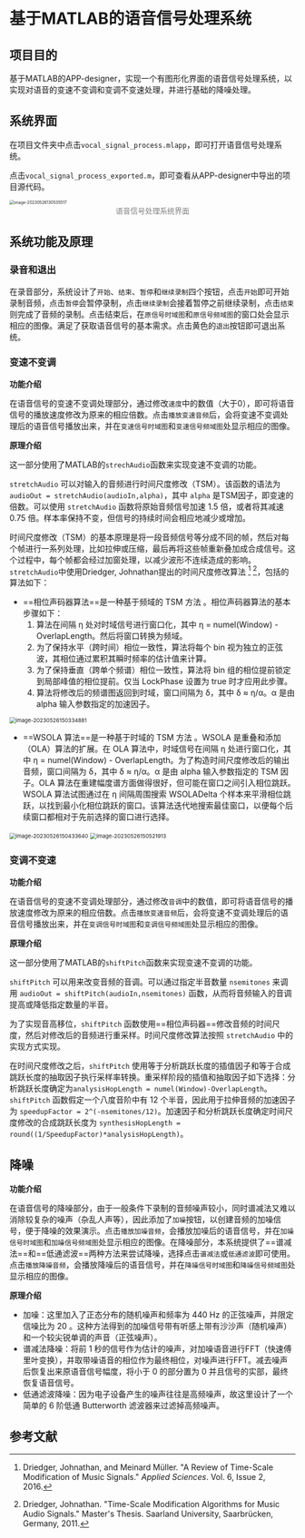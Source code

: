 # 基于MATLAB的语音信号处理系统

## 项目目的

基于MATLAB的APP-designer，实现一个有图形化界面的语音信号处理系统，以实现对语音的变速不变调和变调不变速处理，并进行基础的降噪处理。

## 系统界面

在项目文件夹中点击`vocal_signal_process.mlapp`，即可打开语音信号处理系统。

点击`vocal_signal_process_exported.m`，即可查看从APP-designer中导出的项目源代码。

<img src="https://s2.loli.net/2023/05/26/nR59CbqihSIsp7L.png" alt="image-20230526130535517" style="zoom: 50%;" />

<center><font size="2" color="grey">语音信号处理系统界面</font></center>

## 系统功能及原理

### 录音和退出

在录音部分，系统设计了`开始`、`结束`、`暂停`和`继续录制`四个按钮，点击`开始`即可开始录制音频，点击`暂停`会暂停录制，点击`继续录制`会接着暂停之前继续录制，点击`结束`则完成了音频的录制。点击结束后，在`原信号时域图`和`原信号频域图`的窗口处会显示相应的图像。满足了获取语音信号的基本需求。点击黄色的`退出`按钮即可退出系统。

### 变速不变调

**功能介绍**

在语音信号的变速不变调处理部分，通过修改`速度`中的数值（大于0），即可将语音信号的播放速度修改为原来的相应倍数。点击`播放变速音频`后，会将变速不变调处理后的语音信号播放出来，并在`变速信号时域图`和`变速信号频域图`处显示相应的图像。

**原理介绍**

这一部分使用了MATLAB的`strechAudio`函数来实现变速不变调的功能。

`stretchAudio` 可以对输入的音频进行时间尺度修改（TSM）。该函数的语法为 `audioOut = stretchAudio(audioIn,alpha)`，其中 `alpha` 是TSM因子，即变速的倍数。可以使用 `stretchAudio` 函数将原始音频信号加速 1.5 倍，或者将其减速 0.75 倍。样本率保持不变，但信号的持续时间会相应地减少或增加。

时间尺度修改（TSM）的基本原理是将一段音频信号等分成不同的帧，然后对每个帧进行一系列处理，比如拉伸或压缩，最后再将这些帧重新叠加成合成信号。这个过程中，每个帧都会经过加窗处理，以减少波形不连续造成的影响。`stretchAudio`中使用Driedger, Johnathan提出的时间尺度修改算法 [^1] [^2]，包括的算法如下：

- ==相位声码器算法==是一种基于频域的 TSM 方法 。相位声码器算法的基本步骤如下：
  1. 算法在间隔 η 处对时域信号进行窗口化，其中 η = numel(Window) - OverlapLength。然后将窗口转换为频域。
  2. 为了保持水平（跨时间）相位一致性，算法将每个 bin 视为独立的正弦波，其相位通过累积其瞬时频率的估计值来计算。
  3. 为了保持垂直（跨单个频谱）相位一致性，算法将 bin 组的相位提前锁定到局部峰值的相位提前。仅当 LockPhase 设置为 true 时才应用此步骤。
  4. 算法将修改后的频谱图返回到时域，窗口间隔为 δ，其中 δ ≈ η/α。α 是由 alpha 输入参数指定的加速因子。

<img src="https://s2.loli.net/2023/05/26/LmJ29StEsD8uHBG.png" alt="image-20230526150334881" style="zoom: 67%;" />

- ==WSOLA 算法==是一种基于时域的 TSM 方法 。WSOLA 是重叠和添加（OLA）算法的扩展。在 OLA 算法中，时域信号在间隔 η 处进行窗口化，其中 η = numel(Window) - OverlapLength。为了构造时间尺度修改后的输出音频，窗口间隔为 δ，其中 δ ≈ η/α。α 是由 alpha 输入参数指定的 TSM 因子。OLA 算法在重建幅度谱方面做得很好，但可能在窗口之间引入相位跳跃。WSOLA 算法试图通过在 η 间隔周围搜索 WSOLADelta 个样本来平滑相位跳跃，以找到最小化相位跳跃的窗口。该算法迭代地搜索最佳窗口，以便每个后续窗口都相对于先前选择的窗口进行选择。

<img src="https://s2.loli.net/2023/05/26/fHMbNBjRDdOtvcw.png" alt="image-20230526150433640" style="zoom:67%;" />

<img src="https://s2.loli.net/2023/05/26/tRPvA2qUIh4fjmx.png" alt="image-20230526150521913" style="zoom:67%;" />

### 变调不变速

**功能介绍**

在语音信号的变速不变调处理部分，通过修改`音调`中的数值，即可将语音信号的播放速度修改为原来的相应倍数。点击`播放变速音频`后，会将变速不变调处理后的语音信号播放出来，并在`变调信号时域图`和`变调信号频域图`处显示相应的图像。

**原理介绍**

这一部分使用了MATLAB的`shiftPitch`函数来实现变速不变调的功能。

`shiftPitch` 可以用来改变音频的音调。可以通过指定半音数量 `nsemitones` 来调用 `audioOut = shiftPitch(audioIn,nsemitones)` 函数，从而将音频输入的音调提高或降低指定数量的半音。

为了实现音高移位，`shiftPitch` 函数使用==相位声码器==修改音频的时间尺度，然后对修改后的音频进行重采样。时间尺度修改算法按照 `stretchAudio` 中的实现方式实现。

在时间尺度修改之后，`shiftPitch` 使用等于分析跳跃长度的插值因子和等于合成跳跃长度的抽取因子执行采样率转换。重采样阶段的插值和抽取因子如下选择：分析跳跃长度确定为`analysisHopLength = numel(Window)-OverlapLength`。`shiftPitch` 函数假定一个八度音阶中有 12 个半音，因此用于拉伸音频的加速因子为 `speedupFactor = 2^(-nsemitones/12)`。加速因子和分析跳跃长度确定时间尺度修改的合成跳跃长度为 `synthesisHopLength = round((1/SpeedupFactor)*analysisHopLength)`。

## 降噪

**功能介绍**

在语音信号的降噪部分，由于一般条件下录制的音频噪声较小，同时谱减法又难以消除较复杂的噪声（杂乱人声等），因此添加了`加噪`按钮，以创建音频的加噪信号，便于降噪的效果演示。点击`播放加噪音频`，会播放加噪后的语音信号，并在`加噪信号时域图`和`加噪信号频域图`处显示相应的图像。在降噪部分，本系统提供了==谱减法==和==低通滤波==两种方法来尝试降噪，选择点击`谱减法`或`低通滤波`即可使用。点击`播放降噪音频`，会播放降噪后的语音信号，并在`降噪信号时域图`和`降噪信号频域图`处显示相应的图像。

**原理介绍**

- 加噪：这里加入了正态分布的随机噪声和频率为 440 Hz 的正弦噪声，并限定信噪比为 20 。这种方法得到的加噪信号带有听感上带有沙沙声（随机噪声）和一个较尖锐单调的声音（正弦噪声）。
- 谱减法降噪：将前 1 秒的信号作为估计的噪声，对加噪语音进行FFT（快速傅里叶变换），并取带噪语音的相位作为最终相位，对噪声进行FFT。减去噪声后恢复出来原语音信号幅度，将小于 0 的部分置为 0 并且信号的实部，最终恢复语音信号。
- 低通滤波降噪：因为电子设备产生的噪声往往是高频噪声，故这里设计了一个简单的 6 阶低通 Butterworth 滤波器来过滤掉高频噪声。

## 参考文献

[^1]: Driedger, Johnathan, and Meinard Müller. "A Review of Time-Scale Modification of Music Signals." *Applied Sciences*. Vol. 6, Issue 2, 2016.
[^2]: Driedger, Johnathan. "Time-Scale Modification Algorithms for Music Audio Signals." Master's Thesis. Saarland University, Saarbrücken, Germany, 2011.




